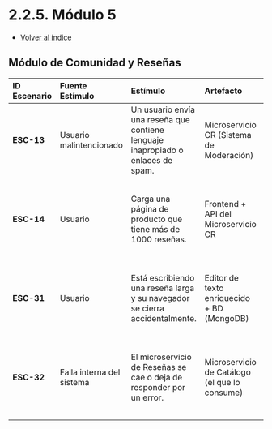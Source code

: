 # 2.2.5. Módulo 5
- [Volver al índice](/2/2.md)

## Módulo de Comunidad y Reseñas

| ID Escenario | Fuente Estímulo | Estímulo | Artefacto | Entorno | Respuesta Esperada | Métrica (Respuesta) |
| :--- | :--- | :--- | :--- | :--- | :--- | :--- |
| **ESC-13**| Usuario malintencionado | Un usuario envía una reseña que contiene lenguaje inapropiado o enlaces de spam. | Microservicio CR (Sistema de Moderación) | Producción | La reseña es automáticamente marcada como "pendiente de revisión" y no se publica. | El 95% de las reseñas con palabras de una lista negra son correctamente retenidas. |
| **ESC-14**| Usuario | Carga una página de producto que tiene más de 1000 reseñas. | Frontend + API del Microservicio CR | Producción | La página del producto carga rápido. Las reseñas se cargan de forma asíncrona ("lazy loading") al hacer scroll. | El tiempo de carga inicial de la página no se ve afectado por el número de reseñas. |
| **ESC-31**| Usuario | Está escribiendo una reseña larga y su navegador se cierra accidentalmente. | Editor de texto enriquecido + BD (MongoDB) | Producción | Al volver a abrir la página, el sistema restaura el borrador de la reseña que se guardó automáticamente. | El 99% de los borradores se guardan y restauran con éxito. |
| **ESC-32**| Falla interna del sistema | El microservicio de Reseñas se cae o deja de responder por un error. | Microservicio de Catálogo (el que lo consume) | Producción | La página del juego carga correctamente, mostrando un mensaje de "reseñas no disponibles" en lugar de un error. | La caída del servicio de reseñas no aumenta la tasa de error del resto del sitio. |
